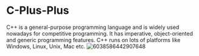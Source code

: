 # C-Plus-Plus
C++ is a general-purpose programming language and is widely used nowadays for competitive programming. It has imperative, object-oriented and generic programming features. C++ runs on lots of platforms like Windows, Linux, Unix, Mac etc.
![6038586442907648](https://user-images.githubusercontent.com/109382325/206103564-1e751641-b620-4b16-8a40-9a447adee070.png)
